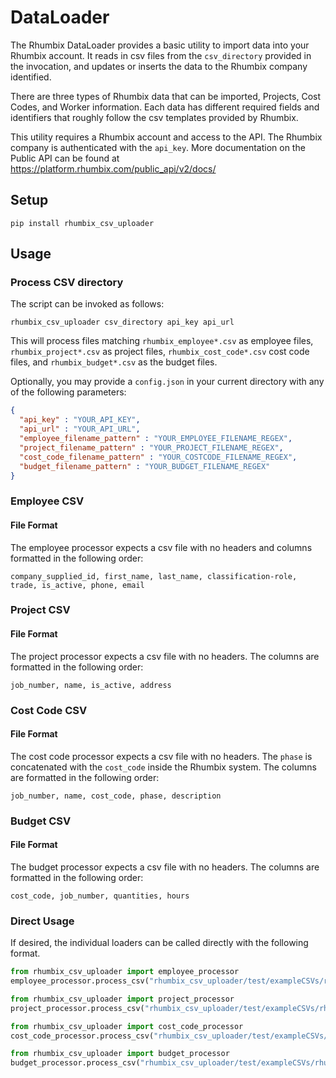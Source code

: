 # DataLoader

The Rhumbix DataLoader provides a basic utility to import data into your Rhumbix account.  It reads in csv files from the `csv_directory` provided in the invocation, and updates or inserts the data to the Rhumbix company identified.

There are three types of Rhumbix data that can be imported, Projects, Cost Codes, and Worker information. Each data has different required fields and identifiers that roughly follow the csv templates provided by Rhumbix.

This utility requires a Rhumbix account and access to the API. The Rhumbix company is authenticated with the `api_key`. More documentation on the Public API can be found at https://platform.rhumbix.com/public_api/v2/docs/

## Setup
```
pip install rhumbix_csv_uploader
```

## Usage
### Process CSV directory

The script can be invoked as follows:

`rhumbix_csv_uploader csv_directory api_key api_url`

This will process files matching `rhumbix_employee*.csv` as employee files, `rhumbix_project*.csv` as project files, `rhumbix_cost_code*.csv` cost code files, and `rhumbix_budget*.csv` as the budget files.

Optionally, you may provide a `config.json` in your current directory with any of the following parameters:
```json
{
  "api_key" : "YOUR_API_KEY",
  "api_url" : "YOUR_API_URL",
  "employee_filename_pattern" : "YOUR_EMPLOYEE_FILENAME_REGEX",
  "project_filename_pattern" : "YOUR_PROJECT_FILENAME_REGEX",
  "cost_code_filename_pattern" : "YOUR_COSTCODE_FILENAME_REGEX",
  "budget_filename_pattern" : "YOUR_BUDGET_FILENAME_REGEX"
}
```

### Employee CSV
#### File Format
The employee processor expects a csv file with no headers and columns formatted in the following order:

`company_supplied_id, first_name, last_name, classification-role, trade, is_active, phone, email`

### Project CSV
#### File Format
The project processor expects a csv file with no headers. The columns are formatted in the following order:

`job_number, name, is_active, address`

### Cost Code CSV
#### File Format
The cost code processor expects a csv file with no headers. The `phase` is concatenated with the `cost_code` inside the Rhumbix system.  The columns are formatted in the following order:

`job_number, name, cost_code, phase, description`

### Budget CSV
#### File Format
The budget processor expects a csv file with no headers. The columns are formatted in the following order:

`cost_code, job_number, quantities, hours`

### Direct Usage
If desired, the individual loaders can be called directly with the following format.

```python
from rhumbix_csv_uploader import employee_processor
employee_processor.process_csv("rhumbix_csv_uploader/test/exampleCSVs/rhumbix_payroll.csv", API_KEY, API_URL)
```

```python
from rhumbix_csv_uploader import project_processor
project_processor.process_csv("rhumbix_csv_uploader/test/exampleCSVs/rhumbix_wo.csv", API_KEY, API_URL)
```

```python
from rhumbix_csv_uploader import cost_code_processor
cost_code_processor.process_csv("rhumbix_csv_uploader/test/exampleCSVs/rhumbix_job_cost_2.csv", API_KEY, API_URL)
```

```python
from rhumbix_csv_uploader import budget_processor
budget_processor.process_csv("rhumbix_csv_uploader/test/exampleCSVs/rhumbix_budget.csv", API_KEY, API_URL)
```
